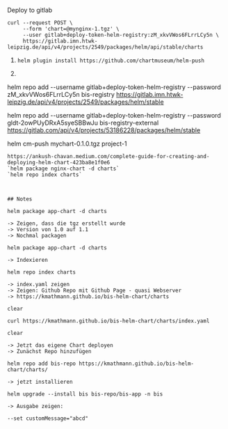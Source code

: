 Deploy to gitlab

```
curl --request POST \
     --form 'chart=@mynginx-1.tgz' \
     --user gitlab+deploy-token-helm-registry:zM_xkvVWos6FLrrLCy5n \
     https://gitlab.imn.htwk-leipzig.de/api/v4/projects/2549/packages/helm/api/stable/charts

```

1. `helm plugin install https://github.com/chartmuseum/helm-push`
2. ````
helm repo add --username gitlab+deploy-token-helm-registry --password zM_xkvVWos6FLrrLCy5n bis-registry  https://gitlab.imn.htwk-leipzig.de/api/v4/projects/2549/packages/helm/stable

helm repo add --username gitlab+deploy-token-helm-registry --password gldt-2owPUyDRxA5syeSBBwJu bis-registry-external  https://gitlab.com/api/v4/projects/53186228/packages/helm/stable

helm cm-push mychart-0.1.0.tgz project-1

```
https://ankush-chavan.medium.com/complete-guide-for-creating-and-deploying-helm-chart-423ba8e1f0e6
`helm package nginx-chart -d charts`
`helm repo index charts`



## Notes

helm package app-chart -d charts

-> Zeigen, dass die tgz erstellt wurde
-> Version von 1.0 auf 1.1
-> Nochmal packagen

helm package app-chart -d charts 

-> Indexieren

helm repo index charts

-> index.yaml zeigen
-> Zeigen: Github Repo mit Github Page - quasi Webserver
-> https://kmathmann.github.io/bis-helm-chart/charts 

clear

curl https://kmathmann.github.io/bis-helm-chart/charts/index.yaml

clear

-> Jetzt das eigene Chart deployen
-> Zunächst Repo hinzufügen

helm repo add bis-repo https://kmathmann.github.io/bis-helm-chart/charts/

-> jetzt installieren

helm upgrade --install bis bis-repo/bis-app -n bis

-> Ausgabe zeigen: 

--set customMessage="abcd"


